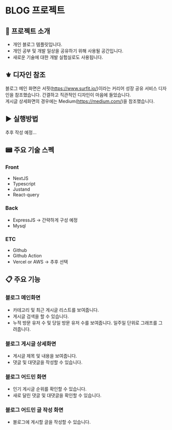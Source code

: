 # BLOG 프로젝트

## 🔎 프로젝트 소개

- 개인 블로그 템플릿입니다.
- 개인 공부 및 개발 일상을 공유하기 위해 사용될 공간입니다.
- 새로운 기술에 대한 개발 실험실로도 사용됩니다.

## ⚜️ 디자인 참조
블로그 메인 화면은 서핏(https://www.surfit.io/)이라는 커리어 성장 공유 서비스 디자인을 참조했습니다. 간결하고 직관적인 디자인이 마음에 들었습니다.
<br />게시글 상세화면의 경우에는 Medium(https://medium.com/)을 참조했습니다. 

## ▶️ 실행방법
추후 작성 예정...

## 📟 주요 기술 스펙
### Front

- NextJS
- Typescript
- Justand
- React-query

### Back

- ExpressJS -> 간략하게 구성 예정
- Mysql

### ETC

- Github
- Github Action
- Vercel or AWS -> 추후 선택

## 📋 주요 기능
### 블로그 메인화면

- 카테고리 및 최근 게시글 리스트를 보여줍니다.
- 게시글 검색을 할 수 있습니다.
- 누적 방문 유저 수 및 당일 방문 유저 수를 보여줍니다. 일주일 단위로 그래프를 그려줍니다.

### 블로그 게시글 상세화면

- 게시글 제목 및 내용을 보여줍니다.
- 댓글 및 대댓글을 작성할 수 있습니다.

### 블로그 어드민 화면

- 인기 게시글 순위를 확인할 수 있습니다.
- 새로 달린 댓글 및 대댓글을 확인할 수 있습니다. 

### 블로그 어드민 글 작성 화면

- 블로그에 게시할 글을 작성할 수 있습니다.